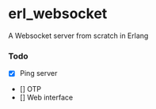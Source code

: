 # erl_websocket
A Websocket server from scratch in Erlang

### Todo

  - [X] Ping server
  - [] OTP
  - [] Web interface
